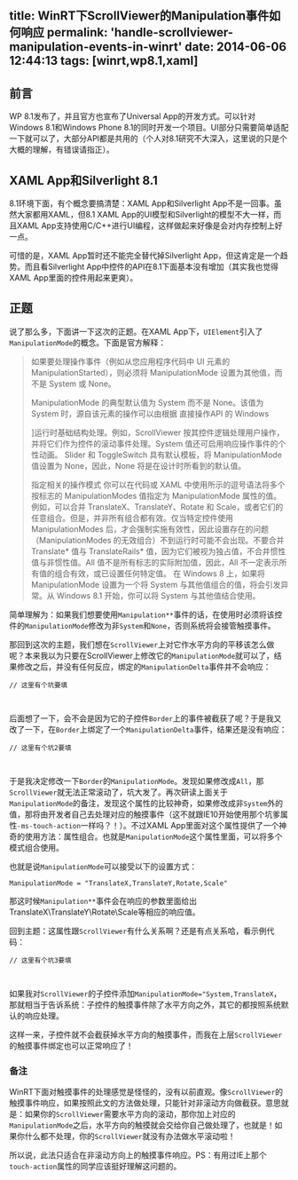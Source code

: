 title: WinRT下ScrollViewer的Manipulation事件如何响应
permalink: 'handle-scrollviewer-manipulation-events-in-winrt'
date: 2014-06-06 12:44:13
tags: [winrt,wp8.1,xaml]
---

## 前言

WP 8.1发布了，并且官方也宣布了Universal App的开发方式。可以针对Windows 8.1和Windows Phone 8.1的同时开发一个项目。UI部分只需要简单适配一下就可以了，大部分API都是共用的（个人对8.1研究不大深入，这里说的只是个大概的理解，有错误请指正）。

## XAML App和Silverlight 8.1

8.1环境下面，有个概念要搞清楚：XAML App和Silverlight App不是一回事。虽然大家都用XAML，但8.1 XAML App的UI模型和Silverlight的模型不大一样，而且XAML App支持使用C/C++进行UI编程，这样做起来好像是会对内存控制上好一点。

可惜的是，XAML App暂时还不能完全替代掉Silverlight App，但这肯定是一个趋势。而且看Silverlight App中控件的API在8.1下面基本没有增加（其实我也觉得XAML App里面的控件用起来更爽）。

## 正题

说了那么多，下面讲一下这次的正题。在XAML App下，`UIElement`引入了`ManipulationMode`的概念。下面是官方解释：

> 如果要处理操作事件（例如从您应用程序代码中 UI 元素的 ManipulationStarted），则必须将 ManipulationMode 设置为其他值，而不是 System 或 None。
> 
> ManipulationMode 的典型默认值为 System 而不是 None。该值为 System 时，源自该元素的操作可以由根据 直接操作API 的 Windows 
> 
> ]运行时基础结构处理。例如，ScrollViewer 按其控件逻辑处理用户操作，并将它们作为控件的滚动事件处理。System 值还可启用响应操作事件的个性动画。
> Slider 和 ToggleSwitch 具有默认模板，将 ManipulationMode 值设置为 None，因此，None 将是在设计时所看到的默认值。
> 
> 指定相关的操作模式
> 你可以在代码或 XAML 中使用所示的逗号语法将多个按标志的 ManipulationModes 值指定为 ManipulationMode 属性的值。例如，可以合并 TranslateX、TranslateY、Rotate 和 Scale，或者它们的任意组合。但是，并非所有组合都有效。仅当特定控件使用 ManipulationModes 后，才会强制实施有效性，因此设置存在的问题（ManipulationModes 的无效组合）不到运行时可能不会出现。不要合并 Translate* 值与 TranslateRails* 值，因为它们被视为独占值，不合并惯性值与非惯性值。All 值不是所有标志的实际附加值，因此，All 不一定表示所有值的组合有效，或已设置任何特定值。
在 Windows 8 上，如果将 ManipulationMode 设置为一个将 System 与其他值组合的值，将会引发异常。从 Windows 8.1 开始，你可以将 System 与其他值结合使用。

简单理解为：如果我们想要使用`Manipulation**`事件的话，在使用时必须将该控件的`ManipulationMode`修改为非`System`和`None`，否则系统将会接管触摸事件。

那回到这次的主题，我们想在`ScrollViewer`上对它作水平方向的平移该怎么做呢？本来我以为只要在ScrollViewer上修改它的`ManipulationMode`就可以了，结果修改之后，并没有任何反应，绑定的`ManipulationDelta`事件并不会响应：

``` xaml
// 这里有个坑要填



```


后面想了一下，会不会是因为它的子控件`Border`上的事件被截获了呢？于是我又改了一下，在`Border`上绑定了一个`ManipulationDelta`事件，结果还是没有响应：

``` xaml
// 这里有个坑2要填



```

于是我决定修改一下`Border`的`ManipulationMode`。发现如果修改成`All`，那`ScrollViewer`就无法正常滚动了，坑大发了。再次研读上面关于`ManipulationMode`的备注，发现这个属性的比较神奇，如果修改成非`System`外的值，那将由开发者自己去处理对应的触摸事件（这不就跟IE10开始使用那个坑爹属性`-ms-touch-action`一样吗？！）。不过XAML App里面对这个属性提供了一个神奇的使用方法：属性组合。也就是`ManipulationMode`这个属性里面，可以将多个模式组合使用。

也就是说`ManipulationMode`可以接受以下的设置方式：

```
ManipulationMode = "TranslateX,TranslateY,Rotate,Scale"
```

那这时候`Manipulation**`事件会在响应的参数里面给出TranslateX\TranslateY\Rotate\Scale等相应的响应值。

回到主题：这属性跟`ScrollViewer`有什么关系啊？还是有点关系哈，看示例代码：

``` xaml
// 这里有个坑3要填



```

如果我对`ScrollViewer`的子控件添加`ManipulationMode="System,TranslateX`，那就相当于告诉系统：子控件的触摸事件除了水平方向之外，其它的都按照系统默认的响应处理。

这样一来，子控件就不会截获掉水平方向的触摸事件，而我在上层`ScrollViewer`的触摸事件绑定也可以正常响应了！

### 备注

WinRT下面对触摸事件的处理感觉是怪怪的，没有以前直观。像`ScrollViewer`的触摸事件响应，如果按照此文的方法做处理，只能针对非滚动方向做截获。意思就是：如果你的`ScrollViewer`需要水平方向的滚动，那你加上对应的`ManipulationMode`之后，水平方向的触摸就会交给你自己做处理了，也就是！如果你什么都不处理，你的`ScrollViewer`就没有办法做水平滚动啦！

所以说，此法只适合在非滚动方向上的触摸事件响应。PS：有用过IE上那个`touch-action`属性的同学应该挺好理解这问题的。